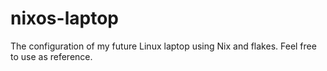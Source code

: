 # nixos-laptop

The configuration of my future Linux laptop using Nix and flakes. Feel free to use as reference.
